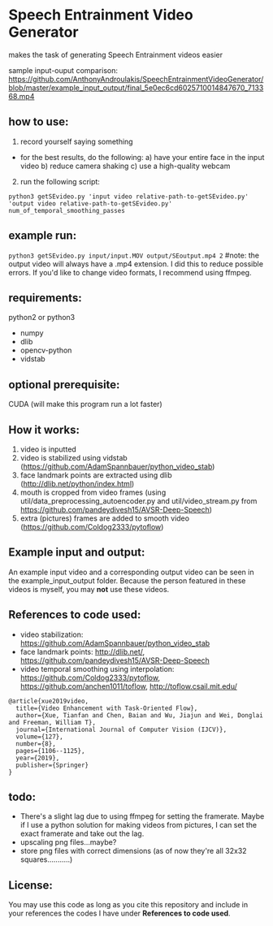 # Speech Entrainment Video Generator
makes the task of generating Speech Entrainment videos easier

sample input-ouput comparison: https://github.com/AnthonyAndroulakis/SpeechEntrainmentVideoGenerator/blob/master/example_input_output/final_5e0ec6cd6025710014847670_713368.mp4

## how to use: 
1) record yourself saying something     
- for the best results, do the following:
a) have your entire face in the input video
b) reduce camera shaking
c) use a high-quality webcam
2) run the following script:    
```
python3 getSEvideo.py 'input video relative-path-to-getSEvideo.py' 'output video relative-path-to-getSEvideo.py' num_of_temporal_smoothing_passes
```

## example run:
`python3 getSEvideo.py input/input.MOV output/SEoutput.mp4 2` #note: the output video will always have a .mp4 extension. I did this to reduce possible errors. If you'd like to change video formats, I recommend using ffmpeg.

## requirements:
python2 or python3
- numpy
- dlib
- opencv-python
- vidstab

## optional prerequisite:
CUDA (will make this program run a lot faster)

## How it works:
1) video is inputted
2) video is stabilized using vidstab (https://github.com/AdamSpannbauer/python_video_stab)
3) face landmark points are extracted using dlib (http://dlib.net/python/index.html)
4) mouth is cropped from video frames (using util/data_preprocessing_autoencoder.py and util/video_stream.py from https://github.com/pandeydivesh15/AVSR-Deep-Speech)
5) extra (pictures) frames are added to smooth video (https://github.com/Coldog2333/pytoflow)

## Example input and output:
An example input video and a corresponding output video can be seen in the example_input_output folder. Because the person featured in these videos is myself, you may __not__ use these videos.

## References to code used:
- video stabilization: https://github.com/AdamSpannbauer/python_video_stab
- face landmark points: http://dlib.net/, https://github.com/pandeydivesh15/AVSR-Deep-Speech
- video temporal smoothing using interpolation: https://github.com/Coldog2333/pytoflow, https://github.com/anchen1011/toflow, http://toflow.csail.mit.edu/
```
@article{xue2019video,
  title={Video Enhancement with Task-Oriented Flow},
  author={Xue, Tianfan and Chen, Baian and Wu, Jiajun and Wei, Donglai and Freeman, William T},
  journal={International Journal of Computer Vision (IJCV)},
  volume={127},
  number={8},
  pages={1106--1125},
  year={2019},
  publisher={Springer}
}
```

## todo: 
- There's a slight lag due to using ffmpeg for setting the framerate. Maybe if I use a python solution for making videos from pictures, I can set the exact framerate and take out the lag.
- upscaling png files...maybe?
- store png files with correct dimensions (as of now they're all 32x32 squares...........)

## License:
You may use this code as long as you cite this repository and include in your references the codes I have under __References to code used__.
